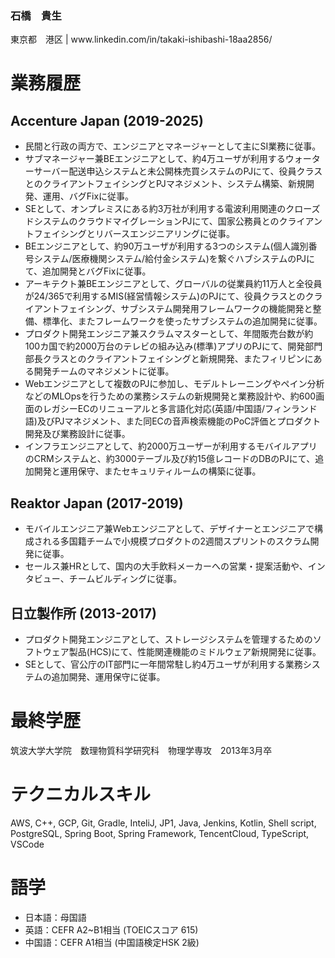 <h3 align="left">石橋　貴生</h3>
<p align="left">東京都　港区 | www.linkedin.com/in/takaki-ishibashi-18aa2856/</p>

# 業務履歴
## Accenture Japan (2019-2025)
- 民間と行政の両方で、エンジニアとマネージャーとして主にSI業務に従事。
- サブマネージャー兼BEエンジニアとして、約4万ユーザが利用するウォーターサーバー配送申込システムと未公開株売買システムのPJにて、役員クラスとのクライアントフェイシングとPJマネジメント、システム構築、新規開発、運用、バグFixに従事。
- SEとして、オンプレミスにある約3万社が利用する電波利用関連のクローズドシステムのクラウドマイグレーションPJにて、国家公務員とのクライアントフェイシングとリバースエンジニアリングに従事。
- BEエンジニアとして、約90万ユーザが利用する3つのシステム(個人識別番号システム/医療機関システム/給付金システム)を繋ぐハブシステムのPJにて、追加開発とバグFixに従事。
- アーキテクト兼BEエンジニアとして、グローバルの従業員約11万人と全役員が24/365で利用するMIS(経営情報システム)のPJにて、役員クラスとのクライアントフェイシング、サブシステム開発用フレームワークの機能開発と整備、標準化、またフレームワークを使ったサブシステムの追加開発に従事。
- プロダクト開発エンジニア兼スクラムマスターとして、年間販売台数が約100カ国で約2000万台のテレビの組み込み(標準)アプリのPJにて、開発部門部長クラスとのクライアントフェイシングと新規開発、またフィリピンにある開発チームのマネジメントに従事。
- Webエンジニアとして複数のPJに参加し、モデルトレーニングやペイン分析などのMLOpsを行うための業務システムの新規開発と業務設計や、約600画面のレガシーECのリニューアルと多言語化対応(英語/中国語/フィンランド語)及びPJマネジメント、また同ECの音声検索機能のPoC評価とプロダクト開発及び業務設計に従事。
- インフラエンジニアとして、約2000万ユーザーが利用するモバイルアプリのCRMシステムと、約3000テーブル及び約15億レコードのDBのPJにて、追加開発と運用保守、またセキュリティルームの構築に従事。
## Reaktor Japan (2017-2019)
- モバイルエンジニア兼Webエンジニアとして、デザイナーとエンジニアで構成される多国籍チームで小規模プロダクトの2週間スプリントのスクラム開発に従事。
- セールス兼HRとして、国内の大手飲料メーカーへの営業・提案活動や、インタビュー、チームビルディングに従事。
## 日立製作所 (2013-2017)
- プロダクト開発エンジニアとして、ストレージシステムを管理するためのソフトウェア製品(HCS)にて、性能関連機能のミドルウェア新規開発に従事。
- SEとして、官公庁のIT部門に一年間常駐し約4万ユーザが利用する業務システムの追加開発、運用保守に従事。

# 最終学歴
筑波大学大学院　数理物質科学研究科　物理学専攻　2013年3月卒

# テクニカルスキル
AWS, C++, GCP, Git, Gradle, InteliJ, JP1, Java, Jenkins, Kotlin, Shell script, PostgreSQL, Spring Boot,
Spring Framework, TencentCloud, TypeScript, VSCode

# 語学
- 日本語：母国語
- 英語：CEFR A2~B1相当 (TOEICスコア 615)
- 中国語：CEFR A1相当 (中国語検定HSK 2級)
